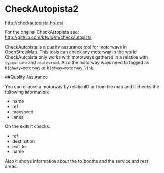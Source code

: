 # CheckAutopista2

http://checkautopista.hol.es/

For the original CheckAutopista see: http://github.com/k1wiosm/checkautopista

CheckAutopista is a quality assurance tool for motorways in OpenStreetMap. This tools can check any motorway in the world. CheckAutopista only works with motorways gathered in a relation with ```type=route``` and ```route=road```. Also the motorway ways need to tagged as ```highway=motorway``` or ```highway=motorway_link```.

##Quality Assurance

You can choose a motorway by relationID or from the map and it checks the following information:

* name
* ref
* maxspeed
* lanes

On the exits it checks:

* ref
* destination
* exit_to
* name

Also it shows information about the tollbooths and the service and rest areas.

